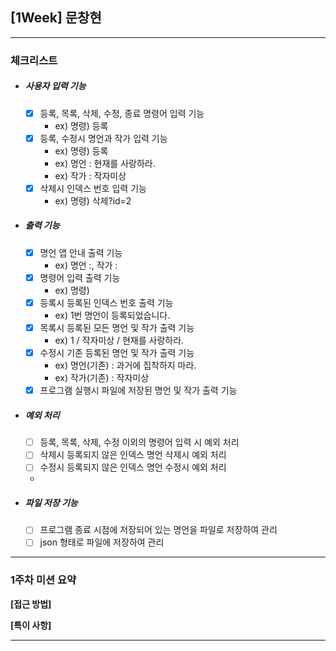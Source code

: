 ## [1Week] 문창현
***
### 체크리스트
- ##### 사용자 입력 기능  
  - [x] 등록, 목록, 삭제, 수정, 종료 명령어 입력 기능  
    - ex) 명령) 등록  
  - [x] 등록, 수정시 명언과 작가 입력 기능  
    - ex) 명령) 등록  
    - ex) 명언 : 현재를 사랑하라.  
    - ex) 작가 : 작자미상  
  - [x] 삭제시 인덱스 번호 입력 기능  
    - ex) 명령) 삭제?id=2  
- ##### 출력 기능  
  - [x] 명언 앱 안내 출력 기능  
    - ex) 명언 :, 작가 :  
  - [x] 명령어 입력 출력 기능  
    - ex) 명령)  
  - [x] 등록시 등록된 인덱스 번호 출력 기능  
    - ex) 1번 명언이 등록되었습니다.  
  - [x] 목록시 등록된 모든 명언 및 작가 출력 기능  
    - ex) 1 / 작자미상 / 현재를 사랑하라.  
  - [x] 수정시 기존 등록된 명언 및 작가 출력 기능  
    - ex) 명언(기존) : 과거에 집착하지 마라.  
    - ex) 작가(기존) : 작자미상  
  - [x] 프로그램 실행시 파일에 저장된 명언 및 작가 출력 기능  
- ##### 예외 처리  
  - [ ] 등록, 목록, 삭제, 수정 이외의 명령어 입력 시 예외 처리  
  - [ ] 삭제시 등록되지 않은 인덱스 명언 삭제시 예외 처리  
  - [ ] 수정시 등록되지 않은 인덱스 명언 수정시 예외 처리  
  - 
- ##### 파일 저장 기능  
  - [ ] 프로그램 종료 시점에 저장되어 있는 명언을 파일로 저장하여 관리  
  - [ ] json 형태로 파일에 저장하여 관리  
***

### 1주차 미션 요약
**[접근 방법]**  

**[특이 사항]**  

***

